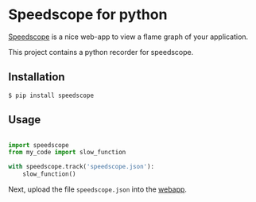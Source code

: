 
# Speedscope for python

[Speedscope](https://www.speedscope.app/) is a nice web-app to view a flame graph of your application.

This project contains a python recorder for speedscope.

## Installation

    $ pip install speedscope

## Usage

```python

import speedscope
from my_code import slow_function

with speedscope.track('speedscope.json'):
    slow_function()

````

Next, upload the file `speedscope.json` into the [webapp](https://www.speedscope.app/).
